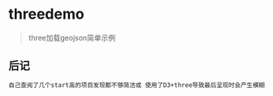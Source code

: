 # threedemo

> three加载geojson简单示例

## 后记

``` bash
自己查阅了几个start高的项目发现都不够简洁或 使用了D3+three导致最后呈现时会产生模糊（特别是边缘线）上述哪里有问题望指正
